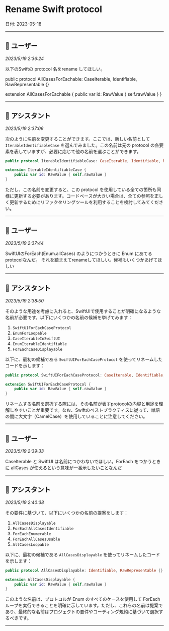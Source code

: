 # Rename Swift protocol

日付: 2023-05-18

---

## 👤 ユーザー
*2023/5/19 2:36:24*

以下のSwiftの protocol 名をrename してほしい。

public protocol AllCasesForEachable: CaseIterable, Identifiable, RawRepresentable {}

extension AllCasesForEachable {
    public var id: RawValue { self.rawValue }
}

---

## 🤖 アシスタント
*2023/5/19 2:37:06*

次のように名前を変更することができます。ここでは、新しい名前として `IterableIdentifiableCase` を選んでみました。この名前は元の protocol の各要素を表していますが、必要に応じて他の名前を選ぶことができます。

```swift
public protocol IterableIdentifiableCase: CaseIterable, Identifiable, RawRepresentable {}

extension IterableIdentifiableCase {
    public var id: RawValue { self.rawValue }
}
```

ただし、この名前を変更すると、この protocol を使用している全ての箇所も同様に更新する必要があります。コードベースが大きい場合は、全ての参照を正しく更新するためにリファクタリングツールを利用することを検討してみてください。

---

## 👤 ユーザー
*2023/5/19 2:37:44*

SwiftUIのForEach(Enum.allCases) のようにつかうときに Enum にあてるprotocolなんだ。
それを踏まえてrenameしてほしい。候補もいくつかあげてほしい

---

## 🤖 アシスタント
*2023/5/19 2:38:50*

そのような用途を考慮に入れると、SwiftUIで使用することが明確になるような名前が必要です。以下にいくつかの名前の候補を挙げてみます：

1. `SwiftUIForEachCaseProtocol`
2. `EnumForLoopable`
3. `CaseIterableInSwiftUI`
4. `EnumIterableIdentifiable`
5. `ForEachCaseDisplayable`

以下に、最初の候補である `SwiftUIForEachCaseProtocol` を使ってリネームしたコードを示します：

```swift
public protocol SwiftUIForEachCaseProtocol: CaseIterable, Identifiable, RawRepresentable {}

extension SwiftUIForEachCaseProtocol {
    public var id: RawValue { self.rawValue }
}
```

リネームする名前を選択する際には、その名前が表すprotocolの内容と用途を理解しやすいことが重要です。なお、Swiftのベストプラクティスに従って、単語の間に大文字（CamelCase）を使用していることに注意してください。

---

## 👤 ユーザー
*2023/5/19 2:39:33*

CaseIterable と SwiftUI は名前につかわないでほしい。ForEach をつかうときに allCases が使えるという意味が一番示したいことなんだ

---

## 🤖 アシスタント
*2023/5/19 2:40:38*

その要件に基づいて、以下にいくつかの名前の提案をします：

1. `AllCasesDisplayable`
2. `ForEachAllCasesIdentifiable`
3. `ForEachEnumerable`
4. `ForEachAllCasesUsable`
5. `AllCasesLoopable`

以下に、最初の候補である `AllCasesDisplayable` を使ってリネームしたコードを示します：

```swift
public protocol AllCasesDisplayable: Identifiable, RawRepresentable {}

extension AllCasesDisplayable {
    public var id: RawValue { self.rawValue }
}
```

このような名前は、プロトコルが Enum のすべてのケースを使用して ForEach ループを実行できることを明確に示しています。ただし、これらの名前は提案であり、最終的な名前はプロジェクトの要件やコーディング規約に基づいて選択するべきです。

---
